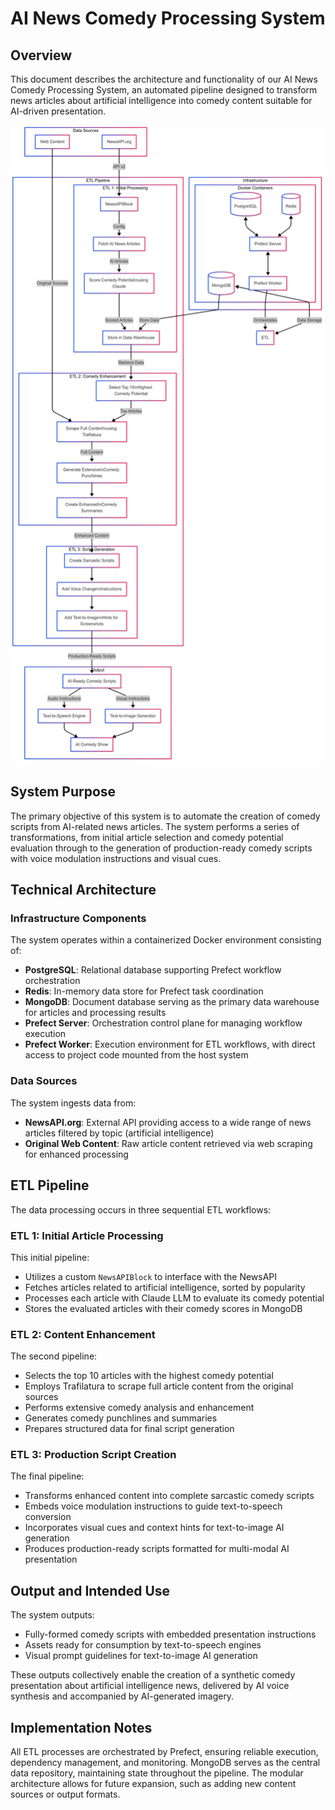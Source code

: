 # AI News Comedy Processing System

## Overview

This document describes the architecture and functionality of our AI News Comedy Processing System, an automated pipeline designed to transform news articles about artificial intelligence into comedy content suitable for AI-driven presentation.

![AI News Comedy Processing Architecture](images/mermaid-diagram-2025-02-26-013354.png)

## System Purpose

The primary objective of this system is to automate the creation of comedy scripts from AI-related news articles. The system performs a series of transformations, from initial article selection and comedy potential evaluation through to the generation of production-ready comedy scripts with voice modulation instructions and visual cues.

## Technical Architecture

### Infrastructure Components

The system operates within a containerized Docker environment consisting of:

- **PostgreSQL**: Relational database supporting Prefect workflow orchestration
- **Redis**: In-memory data store for Prefect task coordination
- **MongoDB**: Document database serving as the primary data warehouse for articles and processing results
- **Prefect Server**: Orchestration control plane for managing workflow execution
- **Prefect Worker**: Execution environment for ETL workflows, with direct access to project code mounted from the host system

### Data Sources

The system ingests data from:

- **NewsAPI.org**: External API providing access to a wide range of news articles filtered by topic (artificial intelligence)
- **Original Web Content**: Raw article content retrieved via web scraping for enhanced processing

## ETL Pipeline

The data processing occurs in three sequential ETL workflows:

### ETL 1: Initial Article Processing

This initial pipeline:
- Utilizes a custom `NewsAPIBlock` to interface with the NewsAPI
- Fetches articles related to artificial intelligence, sorted by popularity
- Processes each article with Claude LLM to evaluate its comedy potential
- Stores the evaluated articles with their comedy scores in MongoDB

### ETL 2: Content Enhancement

The second pipeline:
- Selects the top 10 articles with the highest comedy potential
- Employs Trafilatura to scrape full article content from the original sources
- Performs extensive comedy analysis and enhancement
- Generates comedy punchlines and summaries
- Prepares structured data for final script generation

### ETL 3: Production Script Creation

The final pipeline:
- Transforms enhanced content into complete sarcastic comedy scripts
- Embeds voice modulation instructions to guide text-to-speech conversion
- Incorporates visual cues and context hints for text-to-image AI generation
- Produces production-ready scripts formatted for multi-modal AI presentation

## Output and Intended Use

The system outputs:
- Fully-formed comedy scripts with embedded presentation instructions
- Assets ready for consumption by text-to-speech engines
- Visual prompt guidelines for text-to-image AI generation

These outputs collectively enable the creation of a synthetic comedy presentation about artificial intelligence news, delivered by AI voice synthesis and accompanied by AI-generated imagery.

## Implementation Notes

All ETL processes are orchestrated by Prefect, ensuring reliable execution, dependency management, and monitoring. MongoDB serves as the central data repository, maintaining state throughout the pipeline. The modular architecture allows for future expansion, such as adding new content sources or output formats.